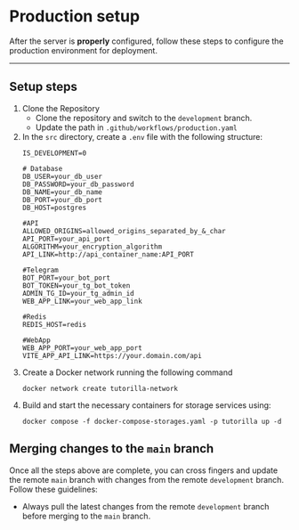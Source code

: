 # Production setup

After the server is **properly** configured, follow these steps to configure the production environment for deployment.

---

## Setup steps

1. Clone the Repository
   * Clone the repository and switch to the `development` branch.
   * Update the path in `.github/workflows/production.yaml`
1. In the `src` directory, create a `.env` file with the following structure:
    ```
    IS_DEVELOPMENT=0

    # Database
    DB_USER=your_db_user
    DB_PASSWORD=your_db_password
    DB_NAME=your_db_name
    DB_PORT=your_db_port
    DB_HOST=postgres
    
    #API
    ALLOWED_ORIGINS=allowed_origins_separated_by_&_char
    API_PORT=your_api_port
    ALGORITHM=your_encryption_algorithm
    API_LINK=http://api_container_name:API_PORT
    
    #Telegram
    BOT_PORT=your_bot_port
    BOT_TOKEN=your_tg_bot_token
    ADMIN_TG_ID=your_tg_admin_id
    WEB_APP_LINK=your_web_app_link
    
    #Redis
    REDIS_HOST=redis
    
    #WebApp
    WEB_APP_PORT=your_web_app_port
    VITE_APP_API_LINK=https://your.domain.com/api
    ```
1. Create a Docker network running the following command
    ```shell
    docker network create tutorilla-network
    ```
1. Build and start the necessary containers for storage services using:
    ```shell
    docker compose -f docker-compose-storages.yaml -p tutorilla up -d
     ```

## Merging changes to the `main` branch

Once all the steps above are complete, you can cross fingers and update the remote `main` branch with changes from the remote `development` branch.
Follow these guidelines:

* Always pull the latest changes from the remote `development` branch before merging to the `main` branch.
